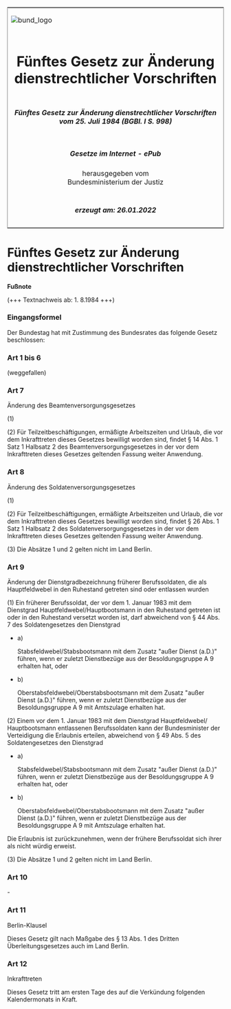 <span id="DECKBLATT.html"></span>

<table border="0" frame="border" width="100%">

<tr valign="top">

<td align="left">

![bund\_logo](BfJ_2021_Web_de_de.gif)

</td>

<td align="right">

 

</td>

</tr>

<tr align="center" valign="middle">

<td colspan="2">

# Fünftes Gesetz zur Änderung dienstrechtlicher Vorschriften

</td>

</tr>

<tr align="center" valign="middle">

<td colspan="2">

##### Fünftes Gesetz zur Änderung dienstrechtlicher Vorschriften vom 25. Juli 1984 (BGBl. I S. 998)

</td>

</tr>

<tr align="center" valign="middle">

<td colspan="2">

  
  

##### Gesetze im Internet - ePub  
  
herausgegeben vom  
Bundesministerium der Justiz

</td>

</tr>

<tr align="center" valign="bottom">

<td colspan="2">

  
  

##### erzeugt am: 26.01.2022

</td>

</tr>

</table>

<span id="BJNR009980984.html"></span>

# Fünftes Gesetz zur Änderung dienstrechtlicher Vorschriften

<div>

  
**Fußnote**

<div class="jnhtml">

<div>

<div class="jurAbsatz">

(+++ Textnachweis ab: 1. 8.1984 +++)

</div>

</div>

</div>

</div>

<span id="BJNR009980984BJNE000100311.html"></span>

### Eingangsformel  

<div>

<div class="jnhtml">

<div>

<div class="jurAbsatz">

Der Bundestag hat mit Zustimmung des Bundesrates das folgende Gesetz
beschlossen:

</div>

</div>

</div>

</div>

<span id="BJNR009980984BJNE000200311.html"></span>

### Art 1 bis 6  
(weggefallen)

<span id="BJNR009980984BJNE000300311.html"></span>

### Art 7  
Änderung des Beamtenversorgungsgesetzes

<div>

<div class="jnhtml">

<div>

<div class="jurAbsatz">

(1)

</div>

<div class="jurAbsatz">

(2) Für Teilzeitbeschäftigungen, ermäßigte Arbeitszeiten und Urlaub, die
vor dem Inkrafttreten dieses Gesetzes bewilligt worden sind, findet § 14
Abs. 1 Satz 1 Halbsatz 2 des Beamtenversorgungsgesetzes in der vor dem
Inkrafttreten dieses Gesetzes geltenden Fassung weiter Anwendung.

</div>

</div>

</div>

</div>

<span id="BJNR009980984BJNE000400311.html"></span>

### Art 8  
Änderung des Soldatenversorgungsgesetzes

<div>

<div class="jnhtml">

<div>

<div class="jurAbsatz">

(1)

</div>

<div class="jurAbsatz">

(2) Für Teilzeitbeschäftigungen, ermäßigte Arbeitszeiten und Urlaub, die
vor dem Inkrafttreten dieses Gesetzes bewilligt worden sind, findet § 26
Abs. 1 Satz 1 Halbsatz 2 des Soldatenversorgungsgesetzes in der vor dem
Inkrafttreten dieses Gesetzes geltenden Fassung weiter Anwendung.

</div>

<div class="jurAbsatz">

(3) Die Absätze 1 und 2 gelten nicht im Land Berlin.

</div>

</div>

</div>

</div>

<span id="BJNR009980984BJNE000500311.html"></span>

### Art 9  
Änderung der Dienstgradbezeichnung früherer Berufssoldaten, die als Hauptfeldwebel in den Ruhestand getreten sind oder entlassen wurden

<div>

<div class="jnhtml">

<div>

<div class="jurAbsatz">

(1) Ein früherer Berufssoldat, der vor dem 1. Januar 1983 mit dem
Dienstgrad Hauptfeldwebel/Hauptbootsmann in den Ruhestand getreten ist
oder in den Ruhestand versetzt worden ist, darf abweichend von § 44 Abs.
7 des Soldatengesetzes den Dienstgrad

  - a)
    
    <div style="">
    
    Stabsfeldwebel/Stabsbootsmann mit dem Zusatz "außer Dienst (a.D.)"
    führen, wenn er zuletzt Dienstbezüge aus der Besoldungsgruppe A 9
    erhalten hat, oder
    
    </div>

  - b)
    
    <div style="">
    
    Oberstabsfeldwebel/Oberstabsbootsmann mit dem Zusatz "außer Dienst
    (a.D.)" führen, wenn er zuletzt Dienstbezüge aus der
    Besoldungsgruppe A 9 mit Amtszulage erhalten hat.
    
    </div>

</div>

<div class="jurAbsatz">

(2) Einem vor dem 1. Januar 1983 mit dem Dienstgrad Hauptfeldwebel/
Hauptbootsmann entlassenen Berufssoldaten kann der Bundesminister der
Verteidigung die Erlaubnis erteilen, abweichend von § 49 Abs. 5 des
Soldatengesetzes den Dienstgrad

  - a)
    
    <div style="">
    
    Stabsfeldwebel/Stabsbootsmann mit dem Zusatz "außer Dienst (a.D.)"
    führen, wenn er zuletzt Dienstbezüge aus der Besoldungsgruppe A 9
    erhalten hat, oder
    
    </div>

  - b)
    
    <div style="">
    
    Oberstabsfeldwebel/Oberstabsbootsmann mit dem Zusatz "außer Dienst
    (a.D.)" führen, wenn er zuletzt Dienstbezüge aus der
    Besoldungsgruppe A 9 mit Amtszulage erhalten hat.
    
    </div>

Die Erlaubnis ist zurückzunehmen, wenn der frühere Berufssoldat sich
ihrer als nicht würdig erweist.

</div>

<div class="jurAbsatz">

(3) Die Absätze 1 und 2 gelten nicht im Land Berlin.

</div>

</div>

</div>

</div>

<span id="BJNR009980984BJNE000600311.html"></span>

### Art 10  

<div>

<div class="jnhtml">

<div>

<div class="jurAbsatz">

\-

</div>

</div>

</div>

</div>

<span id="BJNR009980984BJNE000700311.html"></span>

### Art 11  
Berlin-Klausel

<div>

<div class="jnhtml">

<div>

<div class="jurAbsatz">

Dieses Gesetz gilt nach Maßgabe des § 13 Abs. 1 des Dritten
Überleitungsgesetzes auch im Land Berlin.

</div>

</div>

</div>

</div>

<span id="BJNR009980984BJNE000800311.html"></span>

### Art 12  
Inkrafttreten

<div>

<div class="jnhtml">

<div>

<div class="jurAbsatz">

Dieses Gesetz tritt am ersten Tage des auf die Verkündung folgenden
Kalendermonats in Kraft.

</div>

</div>

</div>

</div>
